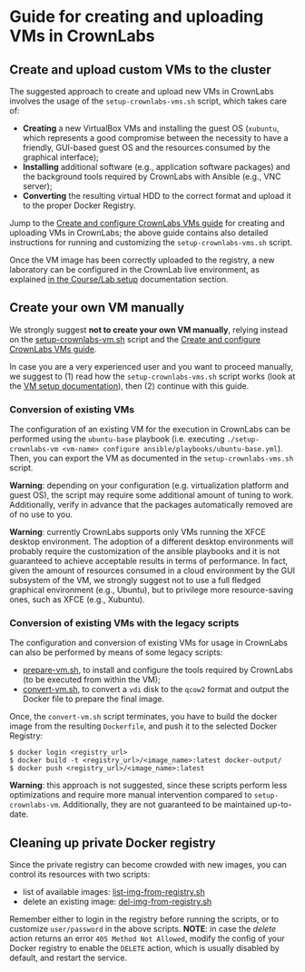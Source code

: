 # Guide for creating and uploading VMs in CrownLabs

## Create and upload custom VMs to the cluster

The suggested approach to create and upload new VMs in CrownLabs involves the usage of the `setup-crownlabs-vms.sh` script, which takes care of:
- **Creating** a new VirtualBox VMs and installing the guest OS (`xubuntu`, which represents a good compromise between the necessity to have a friendly, GUI-based guest OS and the resources consumed by the graphical interface);
- **Installing** additional software (e.g., application software packages) and the background tools required by CrownLabs with Ansible (e.g., VNC server);
- **Converting** the resulting virtual HDD to the correct format and upload it to the proper Docker Registry.

Jump to the [Create and configure CrownLabs VMs guide](README-VM-create.md) for creating and uploading VMs in CrownLabs; the above guide contains also detailed instructions for running and customizing the `setup-crownlabs-vms.sh` script.

Once the VM image has been correctly uploaded to the registry, a new laboratory can be configured in the CrownLab live environment, as explained [in the Course/Lab setup](../courses) documentation section.


## Create your own VM manually
We strongly suggest **not to create your own VM manually**, relying instead on the [setup-crownlabs-vm.sh](setup-crownlabs-vm.sh) script and the [Create and configure CrownLabs VMs guide](README-VM-create.md).

In case you are a very experienced user and you want to proceed manually, we suggest to (1) read how the `setup-crownlabs-vms.sh` script works (look at the [VM setup documentation](README-VM-create.md)), then (2) continue with this guide.


### Conversion of existing VMs

The configuration of an existing VM for the execution in CrownLabs can be performed using the `ubuntu-base` playbook (i.e. executing `./setup-crownlabs-vm <vm-name> configure ansible/playbooks/ubuntu-base.yml`). Then, you can export the VM as documented in the `setup-crownlabs-vms.sh` script.

**Warning**: depending on your configuration (e.g. virtualization platform and guest OS), the script may require some additional amount of tuning to work. Additionally, verify in advance that the packages automatically removed are of no use to you.

**Warning**: currently CrownLabs supports only VMs running the XFCE desktop environment. The adoption of a different desktop environments will probably require the customization of the ansible playbooks and it is not guaranteed to achieve acceptable results in terms of performance. In fact, given the amount of resources consumed in a cloud environment by the GUI subsystem of the VM, we strongly suggest not to use a full fledged graphical environment (e.g., Ubuntu), but to privilege more resource-saving ones, such as XFCE (e.g., Xubuntu).


### Conversion of existing VMs with the legacy scripts

The configuration and conversion of existing VMs for usage in CrownLabs can also be performed by means of some legacy scripts:

- [prepare-vm.sh](legacy-scripts/prepare-vm.sh), to install and configure the tools required by CrownLabs (to be executed from within the VM);
- [convert-vm.sh](legacy-scripts/convert-vm.sh), to convert a `vdi` disk to the `qcow2` format and output the Docker file to prepare the final image.

Once, the `convert-vm.sh` script terminates, you have to build the docker image from the resulting `Dockerfile`, and push it to the selected Docker Registry:
```
$ docker login <registry_url>
$ docker build -t <registry_url>/<image_name>:latest docker-output/
$ docker push <registry_url>/<image_name>:latest
```

**Warning**: this approach is not suggested, since these scripts perform less optimizations and require more manual intervention compared to `setup-crownlabs-vm`. Additionally, they are not guaranteed to be maintained up-to-date.


## Cleaning up private Docker registry

Since the private registry can become crowded with new images, you can control its resources with two scripts:
- list of available images: [list-img-from-registry.sh](docker-scripts/list-img-from-registry.sh)
- delete an existing image: [del-img-from-registry.sh](docker-scripts/del-img-from-registry.sh)

Remember either to login in the registry before running the scripts, or to customize `user/password` in the above scripts.
**NOTE**: in case the *delete* action returns an error `405 Method Not Allowed`, modify the config of your Docker registry to enable the `DELETE` action, which is usually disabled by default, and restart the service.
